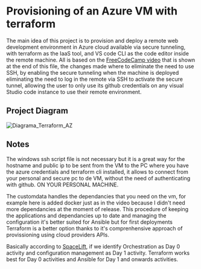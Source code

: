 # Provisioning of an Azure VM with terraform 

The main idea of this project is to provision and deploy a remote web development environment in Azure cloud available via secure tunneling, with terraform as the IaaS tool, and VS code CLI as the code editor inside the remote machine. All is based on the [FreeCodeCamp video][1] that is shown at the end of this file, the changes made where to eliminate the need to use SSH, by enabling the secure tunneling when the machine is deployed eliminating the need to log in the remote via SSH to activate the secure tunnel, allowing the user to only use its github credentials on any visual Studio code instance to use their remote environment. 

## Project Diagram

![Diagrama_Terraform_AZ](https://github.com/Shmuel0/terraform-azure/assets/116227651/44fceb77-290d-473d-bae2-ab2c2f2d764e)


## Notes

The windows ssh script file is not necessary but it is a great way for the hostname and public ip to be sent from the VM to the PC where you have the azure credentials and terraform cli installed, it allows to connect from your personal and secure pc to de VM, without the need of authenticating with github. ON YOUR PERSONAL MACHINE. 

The customdata handles the dependancies that you need on the vm, for example here is added docker just as in the video because I didn't need more dependancies at the moment of release. This procedure of keeping the applications and dependancies up to date and managing the configuration it's better suited for Ansible but for first deployments Terraform is a better option thanks to it's comprenhensive approach of provissioning using cloud providers APIs. 

Basically according to [SpaceLift][2], if we identify Orchestration as Day 0 activity and configuration management as Day 1 activity. Terraform works best for Day 0 activities and Ansible for Day 1 and onwards activities.

[1]: https://www.youtube.com/watch?v=V53AHWun17s&t=193s&pp=ygUiZnJlZWNvZGVjYW1wIGF6dXJlIGRldiBlbnZpcm9ubWVudA%3D%3D  "FreeCodeCamp video"
[2]: https://spacelift.io/blog/ansible-vs-terraform  "SpaceLift"
